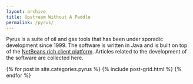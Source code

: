 ```yaml
---
layout: archive
title: Upstream Without A Paddle
permalink: /pyrus/
---
```


Pyrus is a suite of oil and gas tools that has been under sporadic development since 1999. The software is written in Java and is built on top of the [NetBeans rich client platform](https://netbeans.org/features/platform/index.html). Articles related to the development of the software are collected here.

<div class="tiles">
{% for post in site.categories.pyrus %}
  {% include post-grid.html %}
{% endfor %}
</div><!-- /.tiles -->